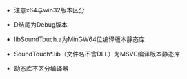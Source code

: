 * 注意x64与win32版本区分

* D结尾为Debug版本
* libSoundTouch.a为MinGW64位编译版本静态库
* SoundTouch*.lib（文件名不含DLL）为MSVC编译版本静态库
* 动态库不区分编译器